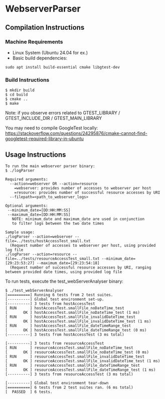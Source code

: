 # WebserverParser

## Compilation Instructions

### Machine Requirements

- Linux System (Ubuntu 24.04 for ex.)
- Basic build dependencies:
```
sudo apt install build-essential cmake libgtest-dev
```

### Build Instructions

```
$ mkdir build
$ cd build
$ cmake ..
$ make
```

Note: if you observe errors related to GTEST_LIBRARY / GTEST_INCLUDE_DIR / GTEST_MAIN_LIBRARY

You may need to compile GoogleTest locally: https://stackoverflow.com/questions/24295876/cmake-cannot-find-googletest-required-library-in-ubuntu

## Usage Instructions

```
To run the main webserver parser binary:
$ ./logParser

Required arguments:
  --action=webserver OR --action=resource
    =webserver: provides number of accesses to webserver per host
    =resource: provides number of successful resource accesses by URI
  --filepath=<path_to_webserver_logs>

Optional arguments:
 --minimum_date=[DD:HH:MM:SS]
 --maximum_date=[DD:HH:MM:SS]
   NOTE: minimum_date and maximum_date are used in conjunction
   to filter logs between the two date times

Sample usage:
./logParser --action=webserver --file=../tests/hostAccessTest_small.txt
  (Request number of accesses to webserver per host, using provided log file
./logParser --action=resource --file=../tests/resourceAccessTest_small.txt --minimum_date=[29:23:53:27] --maximum_date=[29:23:54:18]
  (Request number of successful resource accesses by URI, ranging between provided date times, using provided log file
```

To run tests, execute the test_webServerAnalyser binary:
```
$ ./test_webServerAnalyser
[==========] Running 6 tests from 2 test suites.
[----------] Global test environment set-up.
[----------] 3 tests from hostAccessTest
[ RUN      ] hostAccessTest.smallFile_noDateTime_test
[       OK ] hostAccessTest.smallFile_noDateTime_test (1 ms)
[ RUN      ] hostAccessTest.smallFile_invalidDateTime_test
[       OK ] hostAccessTest.smallFile_invalidDateTime_test (1 ms)
[ RUN      ] hostAccessTest.smallFile_dateTimeRange_test
[       OK ] hostAccessTest.smallFile_dateTimeRange_test (0 ms)
[----------] 3 tests from hostAccessTest (3 ms total)

[----------] 3 tests from resourceAccessTest
[ RUN      ] resourceAccessTest.smallFile_noDateTime_test
[       OK ] resourceAccessTest.smallFile_noDateTime_test (0 ms)
[ RUN      ] resourceAccessTest.smallFile_invalidDateTime_test
[       OK ] resourceAccessTest.smallFile_invalidDateTime_test (1 ms)
[ RUN      ] resourceAccessTest.smallFile_dateTimeRange_test
[       OK ] resourceAccessTest.smallFile_dateTimeRange_test (1 ms)
[----------] 3 tests from resourceAccessTest (3 ms total)

[----------] Global test environment tear-down
[==========] 6 tests from 2 test suites ran. (6 ms total)
[  PASSED  ] 6 tests.
```
